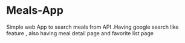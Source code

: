 # Meals-App
Simple web App to search meals from API .Having  google search like feature , also having meal detail page and favorite list page
